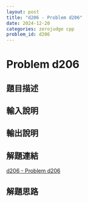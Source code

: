 ```yaml
---
layout: post
title: "d206 - Problem d206"
date: 2024-12-20
categories: zerojudge cpp
problem_id: d206
---
```


# Problem d206

## 題目描述



## 輸入說明



## 輸出說明



## 解題連結

[d206 - Problem d206](https://zerojudge.tw/ShowProblem?problemid=d206)

## 解題思路

